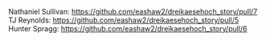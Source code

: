 Nathaniel Sullivan: https://github.com/eashaw2/dreikaesehoch_story/pull/7
TJ Reynolds: https://github.com/eashaw2/dreikaesehoch_story/pull/5
Hunter Spragg: https://github.com/eashaw2/dreikaesehoch_story/pull/6
